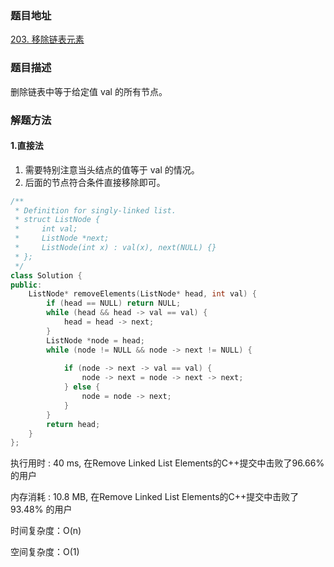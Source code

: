 ### 题目地址
[203. 移除链表元素](https://leetcode-cn.com/problems/remove-linked-list-elements/)

### 题目描述
删除链表中等于给定值 val 的所有节点。

### 解题方法

#### 1.直接法
1. 需要特别注意当头结点的值等于 val 的情况。
2. 后面的节点符合条件直接移除即可。

```C++
/**
 * Definition for singly-linked list.
 * struct ListNode {
 *     int val;
 *     ListNode *next;
 *     ListNode(int x) : val(x), next(NULL) {}
 * };
 */
class Solution {
public:
    ListNode* removeElements(ListNode* head, int val) {
        if (head == NULL) return NULL;
        while (head && head -> val == val) {
            head = head -> next;
        }
        ListNode *node = head;
        while (node != NULL && node -> next != NULL) {
            
            if (node -> next -> val == val) {
                node -> next = node -> next -> next;
            } else {
                node = node -> next;
            }
        }
        return head;
    }
};
```
执行用时 : 40 ms, 在Remove Linked List Elements的C++提交中击败了96.66% 的用户

内存消耗 : 10.8 MB, 在Remove Linked List Elements的C++提交中击败了93.48% 的用户

时间复杂度：O(n)

空间复杂度：O(1)